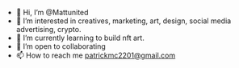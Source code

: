 - 👋 Hi, I’m @Mattunited
- 👀 I’m interested in creatives, marketing, art, design, social media advertising, crypto.
- 🌱 I’m currently learning to build nft art.
- 💞️ I’m open to collaborating
- 📫 How to reach me patrickmc2201@gmail.com

<!---
Mattunited/Mattunited is a ✨ special ✨ repository because its `README.md` (this file) appears on your GitHub profile.
You can click the Preview link to take a look at your changes.
--->
